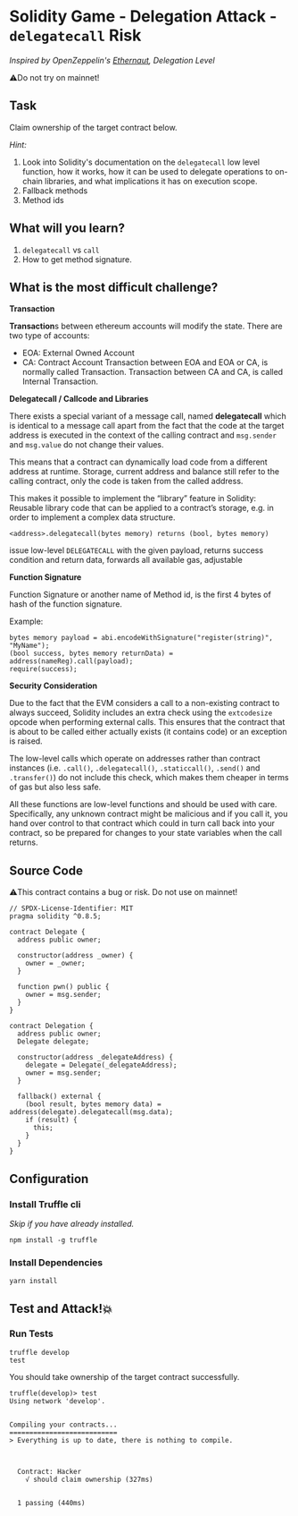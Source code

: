 # Solidity Game - Delegation Attack - `delegatecall` Risk

_Inspired by OpenZeppelin's [Ethernaut](https://ethernaut.openzeppelin.com), Delegation Level_

⚠️Do not try on mainnet!

## Task

Claim ownership of the target contract below.

_Hint:_

1. Look into Solidity's documentation on the `delegatecall` low level function, how it works, how it can be used to delegate operations to on-chain libraries, and what implications it has on execution scope.
2. Fallback methods
3. Method ids

## What will you learn?

1. `delegatecall` vs `call`
2. How to get method signature.

## What is the most difficult challenge?

**Transaction**

**Transaction**s between ethereum accounts will modify the state. There are two type of accounts:

- EOA: External Owned Account
- CA: Contract Account
  Transaction between EOA and EOA or CA, is normally called Transaction.
  Transaction between CA and CA, is called Internal Transaction.

**Delegatecall / Callcode and Libraries**

There exists a special variant of a message call, named **delegatecall** which is identical to a message call apart from the fact that the code at the target address is executed in the context of the calling contract and `msg.sender` and `msg.value` do not change their values.

This means that a contract can dynamically load code from a different address at runtime. Storage, current address and balance still refer to the calling contract, only the code is taken from the called address.

This makes it possible to implement the “library” feature in Solidity: Reusable library code that can be applied to a contract’s storage, e.g. in order to implement a complex data structure.

`<address>.delegatecall(bytes memory) returns (bool, bytes memory)`

issue low-level `DELEGATECALL` with the given payload, returns success condition and return data, forwards all available gas, adjustable

**Function Signature**

Function Signature or another name of Method id, is the first 4 bytes of hash of the function signature.

Example:

```solidity
bytes memory payload = abi.encodeWithSignature("register(string)", "MyName");
(bool success, bytes memory returnData) = address(nameReg).call(payload);
require(success);
```

**Security Consideration**

Due to the fact that the EVM considers a call to a non-existing contract to always succeed, Solidity includes an extra check using the `extcodesize` opcode when performing external calls. This ensures that the contract that is about to be called either actually exists (it contains code) or an exception is raised.

The low-level calls which operate on addresses rather than contract instances (i.e. `.call()`, `.delegatecall()`, `.staticcall()`, `.send()` and `.transfer()`) do not include this check, which makes them cheaper in terms of gas but also less safe.

All these functions are low-level functions and should be used with care. Specifically, any unknown contract might be malicious and if you call it, you hand over control to that contract which could in turn call back into your contract, so be prepared for changes to your state variables when the call returns.

## Source Code

⚠️This contract contains a bug or risk. Do not use on mainnet!

```solidity
// SPDX-License-Identifier: MIT
pragma solidity ^0.8.5;

contract Delegate {
  address public owner;

  constructor(address _owner) {
    owner = _owner;
  }

  function pwn() public {
    owner = msg.sender;
  }
}

contract Delegation {
  address public owner;
  Delegate delegate;

  constructor(address _delegateAddress) {
    delegate = Delegate(_delegateAddress);
    owner = msg.sender;
  }

  fallback() external {
    (bool result, bytes memory data) = address(delegate).delegatecall(msg.data);
    if (result) {
      this;
    }
  }
}

```

## Configuration

### Install Truffle cli

_Skip if you have already installed._

```
npm install -g truffle
```

### Install Dependencies

```
yarn install
```

## Test and Attack!💥

### Run Tests

```
truffle develop
test
```

You should take ownership of the target contract successfully.

```
truffle(develop)> test
Using network 'develop'.


Compiling your contracts...
===========================
> Everything is up to date, there is nothing to compile.



  Contract: Hacker
    √ should claim ownership (327ms)


  1 passing (440ms)

```
